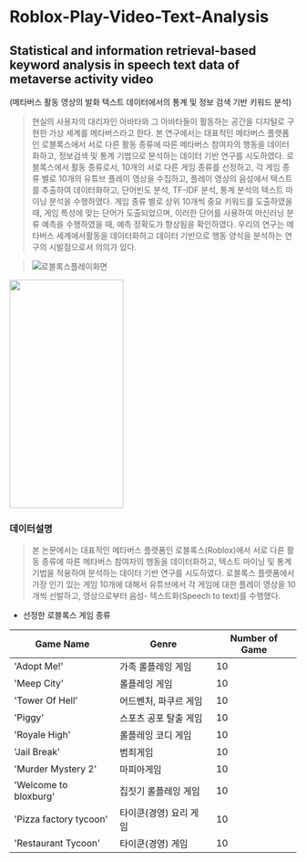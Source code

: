 # Roblox-Play-Video-Text-Analysis

## Statistical and information retrieval-based keyword analysis in speech text data of metaverse activity video
(메타버스 활동 영상의 발화 텍스트 데이터에서의 통계 및 정보 검색 기반 키워드 분석)

> 현실의 사용자의 대리자인 아바타와 그 아바타들이 활동하는 공간을 디지털로 구현한 가상 세계를 메타버스라고 한다. 본 연구에서는 대표적인 메타버스 플랫폼인 로블록스에서 서로 다른 활동 종류에 따른 메타버스 참여자의 행동을 데이터화하고, 정보검색 및 통계 기법으로 분석하는 데이터 기반 연구를 시도하였다. 로블록스에서 활동 종류로서, 10개의 서로 다른 게임 종류를 선정하고, 각 게임 종류 별로 10개의 유튜브 플레이 영상을 수집하고, 플레이 영상의 음성에서 텍스트를 추출하여 데이터화하고, 단어빈도 분석, TF-IDF 분석, 통계 분석의 텍스트 마이닝 분석을 수행하였다. 게임 종류 별로 상위 10개씩 중요 키워드를 도출하였을 때, 게임 특성에 맞는 단어가 도출되었으며, 이러한 단어를 사용하여 머신러닝 분류 예측을 수행하였을 때, 예측 정확도가 향상됨을 확인하였다. 우리의 연구는 메타버스 세계에서활동을 데이터화하고 데이터 기반으로 행동 양식을 분석하는 연구의 시발점으로서 의의가 있다.

> ![로블록스플레이화면](https://user-images.githubusercontent.com/108673913/236810618-c5b68622-2d2c-471f-a70a-7c4b4837ebf2.jpg) 

<img src="https://user-images.githubusercontent.com/108673913/236810618-c5b68622-2d2c-471f-a70a-7c4b4837ebf2.jpg" width="200" height="400"/>

### 데이터설명
> 본 논문에서는 대표적인 메타버스 플랫폼인
로블록스(Roblox)에서 서로 다른 활동 종류에 따른 메타버스
참여자의 행동을 데이터화하고, 텍스트 마이닝 및 통계 기법을
적용하여 분석하는 데이터 기반 연구를 시도하였다. 로블록스
플랫폼에서 가장 인기 있는 게임 10개에 대해서 유튜브에서 각
게임에 대한 플레이 영상을 10개씩 선발하고, 영상으로부터
음성- 텍스트화(Speech to text)를 수행했다. 

- 선정한 로블록스 게임 종류

|Game Name|Genre|Number of Game|
|------|---|---|
|'Adopt Me!'|가족 롤플레잉 게임|10|
|'Meep City'|롤플레잉 게임|10|
|'Tower Of Hell'|어드벤처, 파쿠르 게임|10|
|'Piggy'|스포츠 공포 탈출 게임|10|
|'Royale High'|롤플레잉 코디 게임|10|
|'Jail Break'|범죄게임|10|
|'Murder Mystery 2'|마피아게임|10|
|'Welcome to bloxburg'|집짓기 롤플레잉 게임|10|
|'Pizza factory tycoon'|타이쿤(경영) 요리 게임|10|
|'Restaurant Tycoon'|타이쿤(경영) 게임|10|












